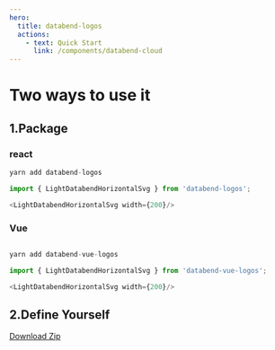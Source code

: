 ```yaml
---
hero:
  title: databend-logos
  actions:
    - text: Quick Start
      link: /components/databend-cloud
---
```


# Two ways to use it

## 1.Package

### react
```ts
yarn add databend-logos

import { LightDatabendHorizontalSvg } from 'databend-logos';

<LightDatabendHorizontalSvg width={200}/>

```

### Vue
```ts

yarn add databend-vue-logos

import { LightDatabendHorizontalSvg } from 'databend-vue-logos';

<LightDatabendHorizontalSvg width={200}/>

```

## 2.Define Yourself

<a href="/components/all-assets">Download Zip</a>
